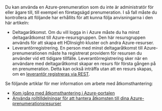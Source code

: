 Du kan använda en Azure-prenumeration som du inte är administratör för eller ägare till, till exempel en företagsägd prenumeration. I så fall måste du kontrollera att följande har erhållits för att kunna följa anvisningarna i den här artikeln:

* Deltagaråtkomst. Om du vill logga in i Azure måste du ha minst deltagaråtkomst till Azure-resursgruppen. Den här resursgruppen används för att skapa ett HDInsight-kluster och andra Azure-resurser.
* Leverantörregistrering. En person med minst deltagaråtkomst till Azure-prenumerationen måste ha registrerat providern för resursen du använder vid ett tidigare tillfälle. Leverantörregistrering sker när en användare med deltagaråtkomst skapar en resurs för första gången på en prenumeration. Detta kan också inträffa utan att en resurs skapas, om en [leverantör registreras via REST](https://msdn.microsoft.com/library/azure/dn790548.aspx).

Se följande artiklar för mer information om arbete med åtkomsthantering:

* [Kom igång med åtkomsthantering i Azure-portalen](../articles/active-directory/role-based-access-control-what-is.md)
* [Använda rolltilldelningar för att hantera åtkomsten till dina Azure-prenumerationsresurser](../articles/active-directory/role-based-access-control-configure.md)
